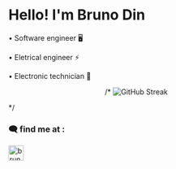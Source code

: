   <h1> Hello! I'm Bruno Din </h1>
  
  <p> • Software engineer 🖥️</p>
  <p> • Eletrical engineer ⚡ </p>
  <p> • Electronic technician 🔌</p> 
<p align="center">
  /* <img src="http://github-readme-streak-stats.herokuapp.com?user=dinbruno&theme=dark&hide_border=true&date_format=M%20j%5B%2C%20Y%5D&background=0D1117&stroke=DDDDDD&ring=656165&fire=B203DD&currStreakNum=FFFFFF&sideNums=DDDDDD&currStreakLabel=DD60DD&sideLabels=D66FDD&dates=DDDDDD)](https://git.io/streak-stats" alt="GitHub Streak" /> 
</p> */


<h3 align="left"> 🗨️󠁭󠁥󠀱󠀳󠁿 find me at : </h3> 

  
<a href=https://www.linkedin.com/in/bruno-dino-santos-felix-260962206/ target="blank"><img align="center" src="https://raw.githubusercontent.com/rahuldkjain/github-profile-readme-generator/master/src/images/icons/Social/linked-in-alt.svg" alt="bruno dino santos felix" height="30" width="30" />
</a>
</p>




